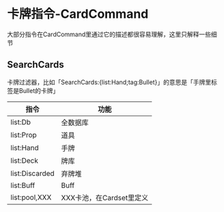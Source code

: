 # 卡牌指令-CardCommand

大部分指令在CardCommand里通过它的描述都很容易理解，这里只解释一些细节

<a name="SearchCards"></a>
## SearchCards
卡牌过滤器，比如「SearchCards:{list:Hand;tag:Bullet}」的意思是「手牌里标签是Bullet的卡牌」

指令|功能
---|---
list:Db|全数据库
list:Prop|道具
list:Hand|手牌
list:Deck|牌库
list:Discarded|弃牌堆
list:Buff|Buff
list:pool,XXX|XXX卡池，在Cardset里定义

